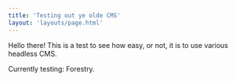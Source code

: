 ```yaml
---
title: 'Testing out ye olde CMS'
layout: 'layouts/page.html'
---
```


Hello there! This is a test to see how easy, or not, it is to use various headless CMS.

Currently testing: Forestry.
